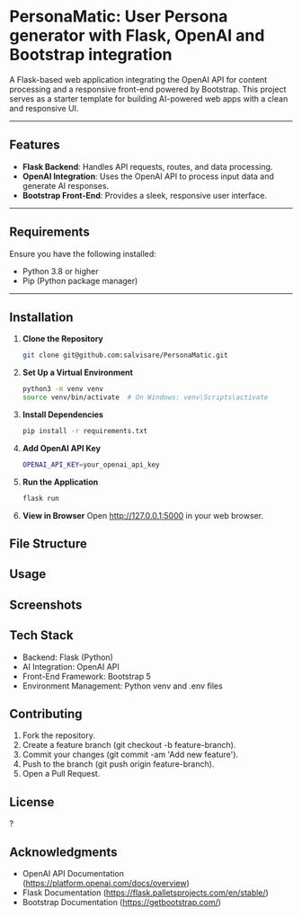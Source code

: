 # PersonaMatic: User Persona generator with Flask, OpenAI and Bootstrap integration

A Flask-based web application integrating the OpenAI API for content processing and a responsive front-end powered by Bootstrap. This project serves as a starter template for building AI-powered web apps with a clean and responsive UI.

---

## Features

- **Flask Backend**: Handles API requests, routes, and data processing.
- **OpenAI Integration**: Uses the OpenAI API to process input data and generate AI responses.
- **Bootstrap Front-End**: Provides a sleek, responsive user interface.

---

## Requirements

Ensure you have the following installed:
- Python 3.8 or higher
- Pip (Python package manager)

---

## Installation

1. **Clone the Repository**

   ```bash
   git clone git@github.com:salvisare/PersonaMatic.git

2. **Set Up a Virtual Environment**

   ```bash
   python3 -m venv venv
   source venv/bin/activate  # On Windows: venv\Scripts\activate
   
3. **Install Dependencies**

   ```bash
   pip install -r requirements.txt

4. **Add OpenAI API Key**

   ```bash
   OPENAI_API_KEY=your_openai_api_key

5. **Run the Application**

   ```bash
   flask run

6. **View in Browser**
   Open http://127.0.0.1:5000 in your web browser.

## File Structure

## Usage

## Screenshots

## Tech Stack
* Backend: Flask (Python)
* AI Integration: OpenAI API
* Front-End Framework: Bootstrap 5
* Environment Management: Python venv and .env files

## Contributing
1. Fork the repository.
2. Create a feature branch (git checkout -b feature-branch).
3. Commit your changes (git commit -am 'Add new feature').
4. Push to the branch (git push origin feature-branch).
5. Open a Pull Request.

## License
?

## Acknowledgments
* OpenAI API Documentation (https://platform.openai.com/docs/overview)
* Flask Documentation (https://flask.palletsprojects.com/en/stable/)
* Bootstrap Documentation (https://getbootstrap.com/)